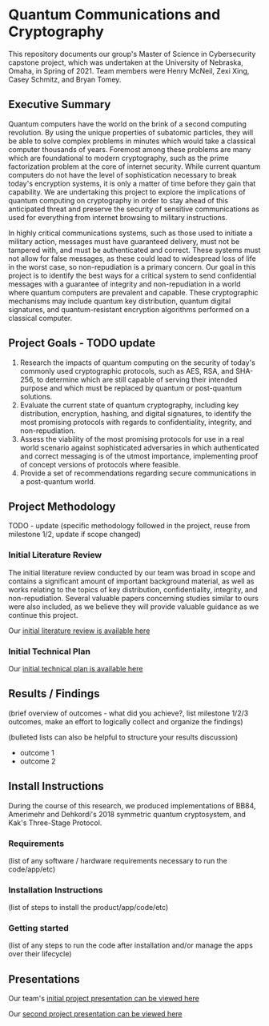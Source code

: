 # Quantum Communications and Cryptography
This repository documents our group's Master of Science in Cybersecurity capstone project, which was undertaken at the University of Nebraska, Omaha, in Spring of 2021. Team members were Henry McNeil, Zexi Xing, Casey Schmitz, and Bryan Tomey.

## Executive Summary
Quantum computers have the world on the brink of a second computing revolution. By using the unique properties of subatomic particles, they will be able to solve complex problems in minutes which would take a classical computer thousands of years. Foremost among these problems are many which are foundational to modern cryptography, such as the prime factorization problem at the core of internet security. While current quantum computers do not have the level of sophistication necessary to break today's encryption systems, it is only a matter of time before they gain that capability. We are undertaking this project to explore the implications of quantum computing on cryptography in order to stay ahead of this anticipated threat and preserve the security of sensitive communications as used for everything from internet browsing to military instructions.

In highly critical communications systems, such as those used to initiate a military action, messages must have guaranteed delivery, must not be tampered with, and must be authenticated and correct. These systems must not allow for false messages, as these could lead to widespread loss of life in the worst case, so non-repudiation is a primary concern. Our goal in this project is to identify the best ways for a critical system to send confidential messages with a guarantee of integrity and non-repudiation in a world where quantum computers are prevalent and capable. These cryptographic mechanisms may include quantum key distribution, quantum digital signatures, and quantum-resistant encryption algorithms performed on a classical computer.

## Project Goals - TODO update
1. Research the impacts of quantum computing on the security of today's commonly used cryptographic protocols, such as AES, RSA, and SHA-256, to determine which are still capable of serving their intended purpose and which must be replaced by quantum or post-quantum solutions.
2. Evaluate the current state of quantum cryptography, including key distribution, encryption, hashing, and digital signatures, to identify the most promising protocols with regards to confidentiality, integrity, and non-repudiation.
3. Assess the viability of the most promising protocols for use in a real world scenario against sophisticated adversaries in which authenticated and correct messaging is of the utmost importance, implementing proof of concept versions of protocols where feasible.
4. Provide a set of recommendations regarding secure communications in a post-quantum world.

## Project Methodology
TODO - update (specific methodology followed in the project, reuse from milestone 1/2, update if scope changed)
### Initial Literature Review
The initial literature review conducted by our team was broad in scope and contains a significant amount of important background material, as well as works relating to the topics of key distribution, confidentiality, integrity, and non-repudiation. Several valuable papers concerning studies similar to ours were also included, as we believe they will provide valuable guidance as we continue this project.

Our [initial literature review is available here](LiteratureReview.md)

### Initial Technical Plan

Our [initial technical plan is available here](TechnicalPlan.md)

## Results / Findings
(brief overview of outcomes - what did you achieve?, list milestone 1/2/3 outcomes, make an effort to logically collect and organize the findings)

(bulleted lists can also be helpful to structure your results discussion)
* outcome 1
* outcome 2

## Install Instructions
During the course of this research, we produced implementations of BB84, Amerimehr and Dehkordi's 2018 symmetric quantum cryptosystem, and Kak's Three-Stage Protocol.

### Requirements
(list of any software / hardware requirements necessary to run the code/app/etc)

### Installation Instructions
(list of steps to install the product/app/code/etc)

### Getting started
(list of any steps to run the code after installation and/or manage the apps over their lifecycle)

## Presentations
Our team's [initial project presentation can be viewed here](https://use.vg/DffurR)

Our [second project presentation can be viewed here](https://use.vg/xZB3Gb)
